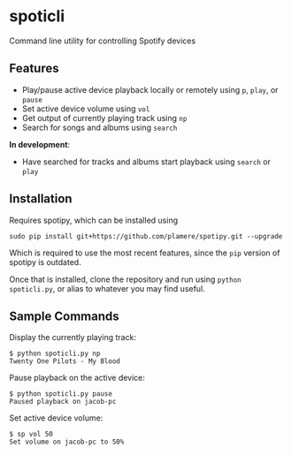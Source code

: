 # spoticli
Command line utility for controlling Spotify devices

## Features
- Play/pause active device playback locally or remotely using `p`, `play`, or `pause`
- Set active device volume using `vol`
- Get output of currently playing track using `np`
- Search for songs and albums using `search`

**In development**:
- Have searched for tracks and albums start playback using `search` or `play`

## Installation
Requires spotipy, which can be installed using

`sudo pip install git+https://github.com/plamere/spotipy.git --upgrade`

Which is required to use the most recent features, since the `pip` version of spotipy is outdated.

Once that is installed, clone the repository and run using `python spoticli.py`, or alias to whatever you may find useful.

## Sample Commands
Display the currently playing track:

```
$ python spoticli.py np
Twenty One Pilots - My Blood
```

Pause playback on the active device:

```
$ python spoticli.py pause
Paused playback on jacob-pc
```

Set active device volume:

```
$ sp vol 50
Set volume on jacob-pc to 50%
```
